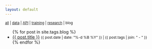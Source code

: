 ```yaml
---
layout: default
---
```


<small>
  <a href="./">all</a> | 
  <a href="data">data</a> |
  <a href="api">API</a> | 
  <a href="training">training</a> |
  <a href="research">research</a> |
  blog
</small>

<ul>
  {% for post in site.tags.blog %}
    <li>
      <a href="{{ site.baseurl }}{{ post.url }}">{{ post.title }}</a> <small>{{ post.date | date: "%-d %B %Y" }} | {{ post.tags | join: " - " }}</small>
    </li>
  {% endfor %}
</ul>
